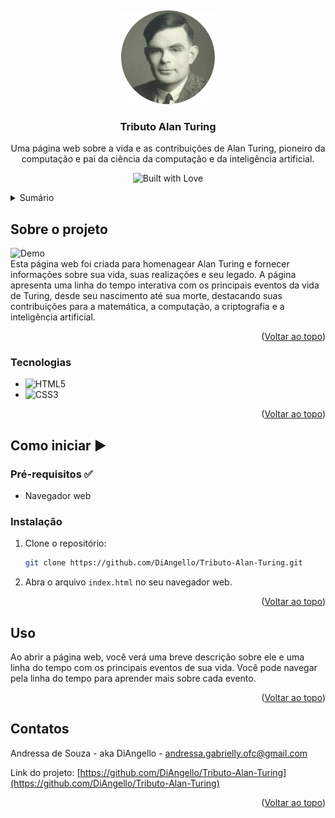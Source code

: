 <a id="readme-top"></a>
<br />
<div align="center">
  <a href="https://github.com/DiAngello/Tributo-Alan-Turing">
    <img src="https://github.com/DiAngello/Tributo-Alan-Turing/blob/main/alan_logo.png" width="150" alt="Logo" >  </a>

  <h3 align="center">Tributo Alan Turing</h3>

  <p align="center">
    Uma página web sobre a vida e as contribuições de Alan Turing, pioneiro da computação e pai da ciência da computação e da inteligência artificial.
    <br />
  </p>
</div>

<p align="center">
  <img src="https://forthebadge.com/images/badges/built-with-love.png" alt="Built with Love">
</p>

<details>
  <summary>Sumário</summary>
  <ol>
    <li>
      <a href="#about-the-project">Sobre o projeto</a>
      <ul>
        <li><a href="#built-with">Tecnologias</a></li>
      </ul>
    </li>
    <li>
      <a href="#getting-started">Como iniciar</a>
      <ul>
        <li><a href="#prerequisites">Pré-requisitos</a></li>
        <li><a href="#installation">Instalação</a></li>
      </ul>
    </li>
    <li><a href="#usage">Uso</a></li>
    <li><a href="#contact">Contatos</a></li>
  </ol>
</details>

## Sobre o projeto 

![Demo](https://github.com/DiAngello/Tributo-Alan-Turing/blob/main/ala_gif.gif)  
Esta página web foi criada para homenagear Alan Turing e fornecer informações sobre sua vida, suas realizações e seu legado. 
A página apresenta uma linha do tempo interativa com os principais eventos da vida de Turing, desde seu nascimento até sua morte, destacando suas contribuições para a matemática, a computação, a criptografia e a inteligência artificial.


<p align="right">(<a href="#readme-top">Voltar ao topo</a>)</p>

### Tecnologias 

* ![HTML5](https://img.shields.io/badge/html5-%23E34F26.svg?style=for-the-badge&logo=html5&logoColor=white)  
* ![CSS3](https://img.shields.io/badge/css3-%231572B6.svg?style=for-the-badge&logo=css3&logoColor=white)

<p align="right">(<a href="#readme-top">Voltar ao topo</a>)</p>

## Como iniciar ▶️

### Pré-requisitos ✅

*   Navegador web 

### Instalação 

1.  Clone o repositório:
    ```sh
    git clone https://github.com/DiAngello/Tributo-Alan-Turing.git
    ```
2.  Abra o arquivo `index.html`  no seu navegador web.

<p align="right">(<a href="#readme-top">Voltar ao topo</a>)</p>

## Uso 

Ao abrir a página web, você verá uma breve descrição sobre ele e uma linha do tempo com os principais eventos de sua vida. Você pode navegar pela linha do tempo para aprender mais sobre cada evento. 

<p align="right">(<a href="#readme-top">Voltar ao topo</a>)</p>

## Contatos 

Andressa de Souza - aka DiAngello - andressa.gabrielly.ofc@gmail.com

Link do projeto: [https://github.com/DiAngello/Tributo-Alan-Turing](https://github.com/DiAngello/Tributo-Alan-Turing)  
<p align="right">(<a href="#readme-top">Voltar ao topo</a>)</p>
